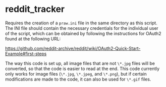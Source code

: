 # reddit_tracker

Requires the creation of a ``praw.ini`` file in the same directory as this script. 
The INI file should contain the necessary credentials for the individual user 
of the script, which can be obtained by following the instructions for OAuth2
found at the following URL: 

https://github.com/reddit-archive/reddit/wiki/OAuth2-Quick-Start-Example#first-steps

The way this code is set up, all image files that are not ``\*.jpg`` files will be 
converted, so that the code is easier to read at the end. This code currently
only works for image files (``\*.jpg``, ``\*.jpeg``, and ``\*.png``), but if certain modifications
are made to the code, it can also be used for ``\*.gif`` files.
